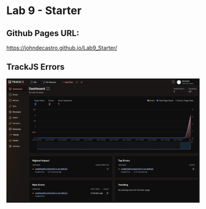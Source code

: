 # Lab 9 - Starter

## Github Pages URL: 
https://johndecastro.github.io/Lab9_Starter/

## TrackJS Errors

![TrackJS screenshot](trackjs.jpg)